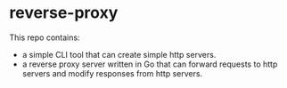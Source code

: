 # reverse-proxy

This repo contains:
* a simple CLI tool that can create simple http servers.
* a reverse proxy server written in Go that can forward requests to http servers and modify responses from http servers.
